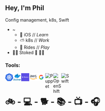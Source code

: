 ## Hey, I'm Phil

Config management, k8s, Swift

- ~
    - 📱 iOS // *Learn*
    - ⛅️ k8s // *Work*
    - 🚴 Rides // *Play*
- 👨‍🎨 Stoked 🌴 🏄‍♀️

### Tools:

<img align="left" alt="Kubernetes" width="26px" src="https://raw.githubusercontent.com/github/explore/80688e429a7d4ef2fca1e82350fe8e3517d3494d/topics/kubernetes/kubernetes.png" />
<img align="left" alt="Docker" width="26px" src="https://raw.githubusercontent.com/github/explore/80688e429a7d4ef2fca1e82350fe8e3517d3494d/topics/docker/docker.png" />
<img align="left" alt="Terraform" width="26px" src="https://raw.githubusercontent.com/github/explore/80688e429a7d4ef2fca1e82350fe8e3517d3494d/topics/terraform/terraform.png" />
<!-- <img align="left" alt="GitHub" width="26px" src="https://raw.githubusercontent.com/github/explore/78df643247d429f6cc873026c0622819ad797942/topics/github/github.png" /> -->
<!-- <img align="left" alt="GO" width="26px" src="https://raw.githubusercontent.com/github/explore/80688e429a7d4ef2fca1e82350fe8e3517d3494d/topics/go/go.png" /> -->
<!-- <img align="left" alt="Bash" width="26px" src="https://mpng.subpng.com/20180812/ohs/kisspng-bash-unix-shell-unix-shell-scalable-vector-graphic-github-adentintime-holberton-systemengineering-5b70ee2d95ccb5.8702200715341276616136.jpg" /> -->
<img align="left" alt="AWS" width="26px" src="https://raw.githubusercontent.com/github/explore/fbceb94436312b6dacde68d122a5b9c7d11f9524/topics/aws/aws.png" />
<img align="left" alt="GCP" width="26px" src="https://raw.githubusercontent.com/github/explore/80688e429a7d4ef2fca1e82350fe8e3517d3494d/topics/google/google.png" />
<img align="left" alt="Puppet" width="26px" src="https://fuzzco.com/wp-content/uploads/2016/04/p-25-800x800.png" />
<img align="left" alt="OpenShift" width="26px" src="https://www.aplyca.com//sites/default/files/gbb-uploads/Group%2012-su1jqv.png" />
<img align="left" alt="Swift" width="26px" src="https://developer.apple.com/swift/images/swift-og.png" />
<br />
<br />

# 🚲 - 💻 - 🐕 - 📚 - 📺 - 🎧
